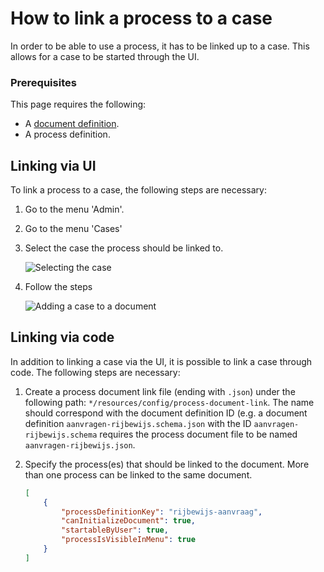 # How to link a process to a case

In order to be able to use a process, it has to be linked up to a case. This allows for a case to be started through the
UI.

### Prerequisites

This page requires the following:
- A [document definition](create-document-definition.md).
- A process definition.

## Linking via UI

To link a process to a case, the following steps are necessary:

1. Go to the menu 'Admin'.
2. Go to the menu 'Cases'
3. Select the case the process should be linked to.

   ![Selecting the case](img/cases-details.png)

4. Follow the steps

    ![Adding a case to a document](img/cases-add-process.png)

## Linking via code

In addition to linking a case via the UI, it is possible to link a case through code. The following steps are necessary:

1. Create a process document link file (ending with `.json`) under the following path:
   `*/resources/config/process-document-link`. The name should correspond with the document definition ID (e.g. a document
   definition `aanvragen-rijbewijs.schema.json` with the ID `aanvragen-rijbewijs.schema` requires the process document
   file to be named `aanvragen-rijbewijs.json`.
2. Specify the process(es) that should be linked to the document. More than one process can be linked to the same
   document.

   ```JSON
   [
       {
           "processDefinitionKey": "rijbewijs-aanvraag",
           "canInitializeDocument": true,
           "startableByUser": true,
           "processIsVisibleInMenu": true
       }
   ]
   
   ```

